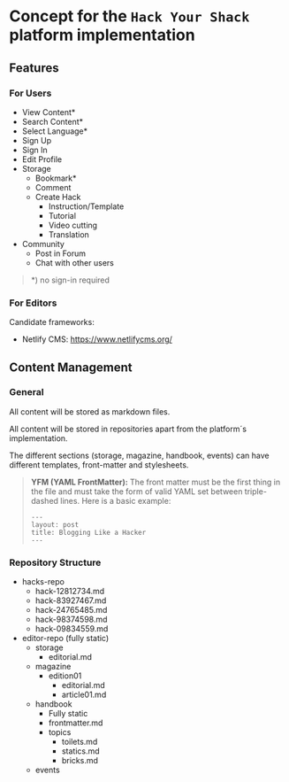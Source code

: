 # Concept for the `Hack Your Shack` platform implementation

## Features

### For Users

- View Content\*
- Search Content\*
- Select Language\*
- Sign Up
- Sign In
- Edit Profile
- Storage
  - Bookmark\*
  - Comment
  - Create Hack
    - Instruction/Template
    - Tutorial
    - Video cutting
    - Translation
- Community
  - Post in Forum
  - Chat with other users

> \*) no sign-in required

### For Editors

Candidate frameworks:

- Netlify CMS: https://www.netlifycms.org/

## Content Management

### General

All content will be stored as markdown files.

All content will be stored in repositories apart from the platform´s implementation.

The different sections (storage, magazine, handbook, events) can have different templates, front-matter and stylesheets.

> **YFM (YAML FrontMatter):** The front matter must be the first thing in the file and must take the form of valid YAML set between triple-dashed lines. Here is a basic example:
>
> ```
> ---
> layout: post
> title: Blogging Like a Hacker
> ---
> ```

### Repository Structure

- hacks-repo
  - hack-12812734.md
  - hack-83927467.md
  - hack-24765485.md
  - hack-98374598.md
  - hack-09834559.md
- editor-repo (fully static)
  - storage
    - editorial.md
  - magazine
    - edition01
      - editorial.md
      - article01.md
  - handbook
    - Fully static
    - frontmatter.md
    - topics
      - toilets.md
      - statics.md
      - bricks.md
  - events
